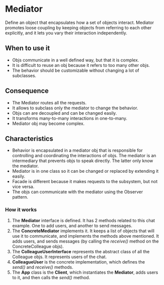 # Mediator

Define an object that encapsulates how a set of objects interact. 
Mediator promotes loose coupling by keeping objects from referring to each 
other explicitly, and it lets you vary their interaction independently.

## When to use it

* Objs communicate in a well defined way, but that it is complex.
* It is difficult to reuse an obj because it refers to too many other objs.
* The behavior should be customizable without changing a lot of subclasses.

## Consequence

* The Mediator routes all the requests.
* It allows to subclass only the mediator to change the behavior.
* Objs can are decoupled and can be changed easily.
* It transforms many-to-many interactions in one-to-many.
* Mediator obj may become complex.

## Characteristics

* Behavior is encapsulated in a mediator obj that is responsible for controlling
and coordinating the interactions of objs. The mediator is an intermediary
that prevents objs to speak directly. The latter only know the mediator.
* Mediator is in one class so it can be changed or replaced by extending it
easily.
* Facade is different because it makes requests to the subsystem, but not vice
versa.
* The objs can communicate with the mediator using the Observer pattern.


### How it works

1. The __Mediator__ interface is defined. It has 2 methods related to this chat
example. One to add users, and another to send messages.
2. The __ConcreteMediator__ implements it. It keeps a list of objects that will
use it to communicate, and implements the methods above mentioned. It adds 
users, and sends messages (by calling the _receive()_ method on the 
ConcreteColleague objs).
3. The __ColleagueUserInterface__ represents the abstract class of all the 
Colleague objs. It represents users of the chat.
4. __ColleagueUser__ is the concrete implementation, which defines the _send()_
and _receive()_ methods.
5. The __App__ class is the __Client__, which instantiates the __Mediator__,
adds users to it, and then calls the _send()_ method.
